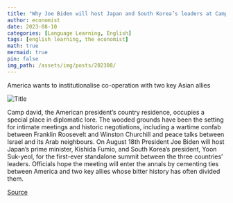 ```yaml
---
title: "Why Joe Biden will host Japan and South Korea’s leaders at Camp David"
author: economist
date: 2023-08-10
categories: [Language Learning, English]
tags: [english learning, the economist]
math: true
mermaid: true
pin: false
img_path: /assets/img/posts/202308/
---
```


America wants to institutionalise co-operation with two key Asian allies

![Title](20230812_ASD001.webp)

Camp david, the American president’s country residence, occupies a special place in diplomatic lore. The wooded grounds have been the setting for intimate meetings and historic negotiations, including a wartime confab between Franklin Roosevelt and Winston Churchill and peace talks between Israel and its Arab neighbours. On August 18th President Joe Biden will host Japan’s prime minister, Kishida Fumio, and South Korea’s president, Yoon Suk-yeol, for the first-ever standalone summit between the three countries’ leaders. Officials hope the meeting will enter the annals by cementing ties between America and two key allies whose bitter history has often divided them.

[Source](https://www.economist.com/asia/2023/08/10/why-joe-biden-will-host-japan-and-south-koreas-leaders-at-camp-david)